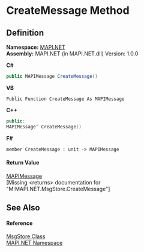 # CreateMessage Method




## Definition
**Namespace:** <a href="5bef4637-66f8-16d4-e5f4-4d0da57a1538.md">MAPI.NET</a>  
**Assembly:** MAPI.NET (in MAPI.NET.dll) Version: 1.0.0

**C#**
``` C#
public MAPIMessage CreateMessage()
```
**VB**
``` VB
Public Function CreateMessage As MAPIMessage
```
**C++**
``` C++
public:
MAPIMessage^ CreateMessage()
```
**F#**
``` F#
member CreateMessage : unit -> MAPIMessage 
```



#### Return Value
<a href="29b8d96c-1ec2-828d-35a5-fae12d8802c8.md">MAPIMessage</a>  
\[Missing &lt;returns&gt; documentation for "M:MAPI.NET.MsgStore.CreateMessage"\]

## See Also


#### Reference
<a href="6f2a2863-4894-51bc-e286-04b5a90167ef.md">MsgStore Class</a>  
<a href="5bef4637-66f8-16d4-e5f4-4d0da57a1538.md">MAPI.NET Namespace</a>  
